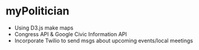 # myPolitician

* Using D3.js make maps
* Congress API & Google Civic Information API
* Incorporate Twilio to send msgs about upcoming events/local meetings
